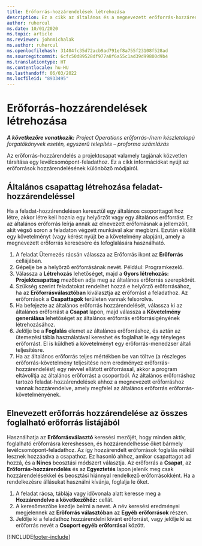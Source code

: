 ```yaml
---
title: Erőforrás-hozzárendelések létrehozása
description: Ez a cikk az általános és a megnevezett erőforrás-hozzárendelések létrehozásával kapcsolatban tartalmaz tájékoztatást.
author: ruhercul
ms.date: 10/01/2020
ms.topic: article
ms.reviewer: johnmichalak
ms.author: ruhercul
ms.openlocfilehash: 31404fc35d72acb9ad791ef8a755f23108f528ad
ms.sourcegitcommit: 6cfc50d89528df977a8f6a55c1ad39d99800d9b4
ms.translationtype: HT
ms.contentlocale: hu-HU
ms.lasthandoff: 06/03/2022
ms.locfileid: "8933495"
---
```

# <a name="create-resource-assignments"></a>Erőforrás-hozzárendelések létrehozása

_**A következőre vonatkozik:** Project Operations erőforrás-/nem készletalapú forgatókönyvek esetén, egyszerű telepítés – proforma számlázás_


Az erőforrás-hozzárendelés a projektcsapat valamely tagjának közvetlen társítása egy levélcsomópont-feladathoz. Ez a cikk információkat nyújt az erőforrások hozzárendelésének különböző módjairól.

## <a name="create-a-generic-team-member-through-task-assignment"></a>Általános csapattag létrehozása feladat-hozzárendeléssel


Ha a feladat-hozzárendelésen keresztül egy általános csoporttagot hoz létre, akkor létre kell hoznia egy helyőrzőt vagy egy általános erőforrást. Ez az általános erőforrás leírja annak az elnevezett erőforrásnak a jellemzőit, akit végső soron a feladaton végzett munkával akar megbízni. Ezután előállít egy követelményt (vagy kérést nyújt be a követelmény alapján), amely a megnevezett erőforrás keresésére és lefoglalására használható.

1. A feladat Ütemezés rácsán válassza az Erőforrás ikont az **Erőforrás** cellájában.
2. Gépelje be a helyőrző erőforrásának nevét. Például: Programkezelő.
3. Válassza a **Létrehozás** lehetőséget, majd a **Gyors létrehozás: Projektcsapattag** mezőben adja meg az általános erőforrás szerepkörét.
4. Szükség szerint feladatokat rendelhet hozzá e helyőrző erőforrásához, ha az **Erőforrásválasztóban** kiválasztja az erőforrást a feladathoz. Az erőforrások a **Csapattagok** területen vannak felsorolva.
5. Ha befejezte az általános erőforrás hozzárendelését, válassza ki az általános erőforrást a **Csapat** lapon, majd válassza a **Követelmény generálása** lehetőséget az általános erőforrás erőforrásigényének létrehozásához.
6. Jelölje be a **Foglalás** elemet az általános erőforráshoz, és aztán az ütemezési tábla használatával kereshet és foglalhat le egy tényleges erőforrást. El is küldheti a követelményt egy erőforrás-menedzser általi teljesítésre.
7. Ha az általános erőforrás teljes mértékben be van töltve (a részleges erőforrás-követelmény teljesítése nem eredményez erőforrás-hozzárendelést) egy névvel ellátott erőforrással, akkor a program eltávolítja az általános erőforrást a csoportból. Az általános erőforráshoz tartozó feladat-hozzárendelések ahhoz a megnevezett erőforráshoz vannak hozzárendelve, amely megfelel az általános erőforrás erőforrás-követelményének.

## <a name="assign-a-named-resource-from-the-list-of-all-bookable-resources"></a>Elnevezett erőforrás hozzárendelése az összes foglalható erőforrás listájából

Használhatja az **Erőforrásválasztó** keresési mezőjét, hogy minden aktív, foglalható erőforrásra kereshessen, és hozzárendelhesse őket bármely levélcsomópont-feladathoz. Az így hozzárendelt erőforrások foglalás nélkül lesznek hozzáadva a csapathoz. Ez hasonló ahhoz, amikor csapattagot ad hozzá, és a **Nincs** beosztási módszert választja. Az erőforrás a **Csapat**, az **Erőforrás-hozzárendelés** és az **Egyeztetés** lapon jelenik meg csak hozzárendelésekkel és beosztási hiánnyal rendelkező erőforrásokként. Ha a rendelkezésre állásukat használni kívánja, foglalja le őket.

1. A feladat rácsa, táblája vagy idővonala alatt keresse meg a **Hozzárendelve a következőhöz:** cellát.
2. A keresőmezőbe kezdje beírni a nevet. A név keresési eredményei megjelennek az **Erőforrás választóban** az **Egyéb erőforrások** részen.
3. Jelölje ki a feladathoz hozzárendelni kívánt erőforrást, vagy jelölje ki az erőforrás nevét a **Csoport egyéb erőforrásai** között.


[!INCLUDE[footer-include](../includes/footer-banner.md)]